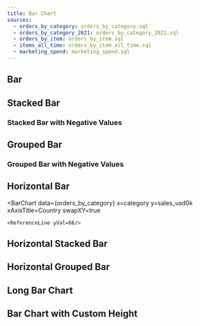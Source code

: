 ```yaml
---
title: Bar Chart
sources:
  - orders_by_category: orders_by_category.sql
  - orders_by_category_2021: orders_by_category_2021.sql
  - orders_by_item: orders_by_item.sql
  - items_all_time: orders_by_item_all_time.sql
  - marketing_spend: marketing_spend.sql
---
```


## Bar

<BarChart 
    data={orders_by_category} 
    x=category 
    y=sales_usd0k 
    xAxisTitle=Category
/>

## Stacked Bar

<BarChart 
    data={orders_by_category_2021} 
    x=month 
    y=sales_usd0k 
    series=category
/>

### Stacked Bar with Negative Values

<BarChart 
    data={marketing_spend}
    x=month_begin 
    y=spend
    series=marketing_channel
    yMin=-400
    yMax=10000
/>

## Grouped Bar

<BarChart 
    data={orders_by_category_2021} 
    x=month 
    y=sales_usd0k 
    series=category 
    type=grouped
/>

### Grouped Bar with Negative Values

<BarChart 
    data={marketing_spend}
    x=month_begin 
    y=spend
    series=marketing_channel
    type=grouped
/>

## Horizontal Bar

<BarChart 
    data={orders_by_category}
    x=category 
    y=sales_usd0k 
    xAxisTitle=Country 
    swapXY=true
>
    <ReferenceLine yVal=66/>
</BarChart>

## Horizontal Stacked Bar

<BarChart 
    data={orders_by_category}
    swapXY=true
    x=month
    y=sales_usd0k
    series=category
    xType=category
    sort=false
/>

<BarChart 
    data={orders_by_category} 
    x=month 
    y=sales_usd0k 
    series=category 
    swapXY=true 
    xType=category
/>

## Horizontal Grouped Bar

<BarChart 
    data={orders_by_category} 
    swapXY=true 
    x=month
    y=sales_usd0k 
    series=category 
    type=grouped 
    xType=category
/>

## Long Bar Chart

<BarChart 
    data={items_all_time}
    x=item
    y=sales_usd0k
    swapXY=true 
    sort=true
/>

## Bar Chart with Custom Height

<BarChart 
    data={orders_by_category} 
    x=category 
    y=sales_usd0k 
    series=category
    xAxisTitle=Category
	chartAreaHeight=380
    title="Title"
    subtitle="Subtitle"
/>
